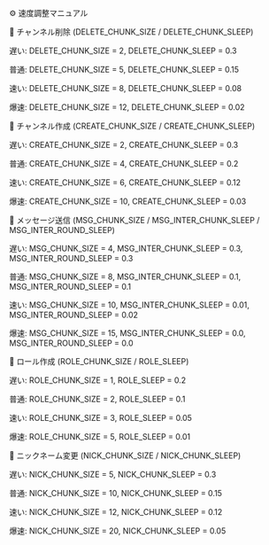 ⚙️ 速度調整マニュアル

📌 チャンネル削除 (DELETE_CHUNK_SIZE / DELETE_CHUNK_SLEEP)

遅い: DELETE_CHUNK_SIZE = 2, DELETE_CHUNK_SLEEP = 0.3

普通: DELETE_CHUNK_SIZE = 5, DELETE_CHUNK_SLEEP = 0.15

速い: DELETE_CHUNK_SIZE = 8, DELETE_CHUNK_SLEEP = 0.08

爆速: DELETE_CHUNK_SIZE = 12, DELETE_CHUNK_SLEEP = 0.02

📌 チャンネル作成 (CREATE_CHUNK_SIZE / CREATE_CHUNK_SLEEP)

遅い: CREATE_CHUNK_SIZE = 2, CREATE_CHUNK_SLEEP = 0.3

普通: CREATE_CHUNK_SIZE = 4, CREATE_CHUNK_SLEEP = 0.2

速い: CREATE_CHUNK_SIZE = 6, CREATE_CHUNK_SLEEP = 0.12

爆速: CREATE_CHUNK_SIZE = 10, CREATE_CHUNK_SLEEP = 0.03

📌 メッセージ送信 (MSG_CHUNK_SIZE / MSG_INTER_CHUNK_SLEEP / MSG_INTER_ROUND_SLEEP)

遅い: MSG_CHUNK_SIZE = 4, MSG_INTER_CHUNK_SLEEP = 0.3, MSG_INTER_ROUND_SLEEP = 0.3

普通: MSG_CHUNK_SIZE = 8, MSG_INTER_CHUNK_SLEEP = 0.1, MSG_INTER_ROUND_SLEEP = 0.1

速い: MSG_CHUNK_SIZE = 10, MSG_INTER_CHUNK_SLEEP = 0.01, MSG_INTER_ROUND_SLEEP = 0.02

爆速: MSG_CHUNK_SIZE = 15, MSG_INTER_CHUNK_SLEEP = 0.0, MSG_INTER_ROUND_SLEEP = 0.0

📌 ロール作成 (ROLE_CHUNK_SIZE / ROLE_SLEEP)

遅い: ROLE_CHUNK_SIZE = 1, ROLE_SLEEP = 0.2

普通: ROLE_CHUNK_SIZE = 2, ROLE_SLEEP = 0.1

速い: ROLE_CHUNK_SIZE = 3, ROLE_SLEEP = 0.05

爆速: ROLE_CHUNK_SIZE = 5, ROLE_SLEEP = 0.01

📌 ニックネーム変更 (NICK_CHUNK_SIZE / NICK_CHUNK_SLEEP)

遅い: NICK_CHUNK_SIZE = 5, NICK_CHUNK_SLEEP = 0.3

普通: NICK_CHUNK_SIZE = 10, NICK_CHUNK_SLEEP = 0.15

速い: NICK_CHUNK_SIZE = 12, NICK_CHUNK_SLEEP = 0.12

爆速: NICK_CHUNK_SIZE = 20, NICK_CHUNK_SLEEP = 0.05
